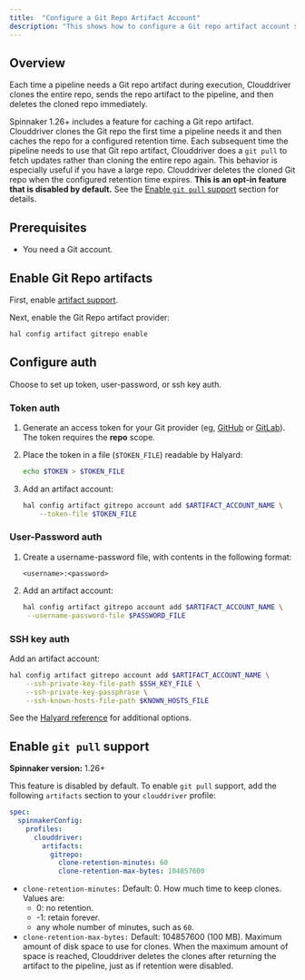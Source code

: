 ```yaml
---
title:  "Configure a Git Repo Artifact Account"
description: "This shows how to configure a Git repo artifact account so that Spinnaker can use an entire repo as a single artifact." 
---
```


## Overview

Each time a pipeline needs a Git repo artifact during execution, Clouddriver clones the entire repo, sends the repo artifact to the pipeline, and then deletes the cloned repo immediately.

Spinnaker 1.26+ includes a feature for caching a Git repo artifact. Clouddriver clones the Git repo the first time a pipeline needs it and then caches the repo for a configured retention time. Each subsequent time the pipeline needs to use that Git repo artifact, Clouddriver does a `git pull` to fetch updates rather than cloning the entire repo again. This behavior is especially useful if you have a large repo. Clouddriver deletes the cloned Git repo when the configured retention time expires.  **This is an opt-in feature that is disabled by default.** See the [Enable `git pull` support](#enable-git-pull-support) section for details.

## Prerequisites

* You need a Git account.


## Enable Git Repo artifacts

First, enable [artifact support](/docs/reference/artifacts/#enabling-artifact-support).

Next, enable the Git Repo artifact provider:

```bash
hal config artifact gitrepo enable
```

## Configure auth

Choose to set up token, user-password, or ssh key auth.

### Token auth

1. Generate an access token for your Git provider (eg, [GitHub](https://github.com/settings/tokens) or [GitLab](https://docs.gitlab.com/ee/user/profile/personal_access_tokens.html)). The token requires the __repo__ scope.

2. Place the token in a file (`$TOKEN_FILE`) readable by Halyard:

   ```bash
   echo $TOKEN > $TOKEN_FILE
   ```

3. Add an artifact account:

   ```bash
   hal config artifact gitrepo account add $ARTIFACT_ACCOUNT_NAME \
       --token-file $TOKEN_FILE
   ```


### User-Password auth

1. Create a username-password file, with contents in the following format:

   ```
   <username>:<password>
   ```

1. Add an artifact account:

   ```bash
   hal config artifact gitrepo account add $ARTIFACT_ACCOUNT_NAME \
    --username-password-file $PASSWORD_FILE
   ```


### SSH key auth

Add an artifact account:

```bash
hal config artifact gitrepo account add $ARTIFACT_ACCOUNT_NAME \
    --ssh-private-key-file-path $SSH_KEY_FILE \
    --ssh-private-key-passphrase \
    --ssh-known-hosts-file-path $KNOWN_HOSTS_FILE

```

See the [Halyard reference](/docs/reference/halyard/commands#hal-config-artifact-gitrepo-account-edit) for additional options.


## Enable `git pull` support

**Spinnaker version:** 1.26+

This feature is disabled by default. To enable `git pull` support, add the following `artifacts` section to your `clouddriver` profile:

```yaml
spec:
  spinnakerConfig:
    profiles:
      clouddriver:
        artifacts:
          gitrepo:
            clone-retention-minutes: 60
            clone-retention-max-bytes: 104857600
```

* `clone-retention-minutes:` Default: 0. How much time to keep clones. Values are:
  * 0: no retention.
  * -1: retain forever.
  * any whole number of minutes, such as `60`.
* `clone-retention-max-bytes:` Default: 104857600 (100 MB). Maximum amount of disk space to use for clones. When the maximum amount of space is reached, Clouddriver deletes the clones after returning the artifact to the pipeline, just as if retention were disabled.
